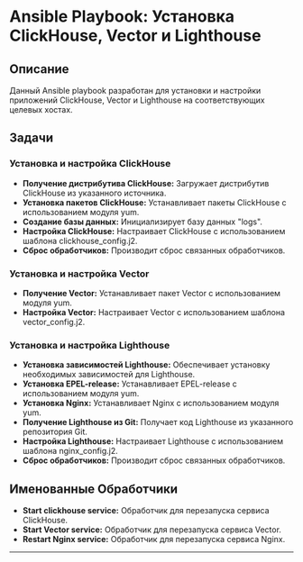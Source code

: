 # Ansible Playbook: Установка ClickHouse, Vector и Lighthouse

## Описание
Данный Ansible playbook разработан для установки и настройки приложений ClickHouse, Vector и Lighthouse на соответствующих целевых хостах.

## Задачи
### Установка и настройка ClickHouse
- **Получение дистрибутива ClickHouse:** Загружает дистрибутив ClickHouse из указанного источника.
- **Установка пакетов ClickHouse:** Устанавливает пакеты ClickHouse с использованием модуля yum.
- **Создание базы данных:** Инициализирует базу данных "logs".
- **Настройка ClickHouse:** Настраивает ClickHouse с использованием шаблона clickhouse_config.j2.
- **Сброс обработчиков:** Производит сброс связанных обработчиков.

### Установка и настройка Vector
- **Получение Vector:** Устанавливает пакет Vector с использованием модуля yum.
- **Настройка Vector:** Настраивает Vector с использованием шаблона vector_config.j2.

### Установка и настройка Lighthouse
- **Установка зависимостей Lighthouse:** Обеспечивает установку необходимых зависимостей для Lighthouse.
- **Установка EPEL-release:** Устанавливает EPEL-release с использованием модуля yum.
- **Установка Nginx:** Устанавливает Nginx с использованием модуля yum.
- **Получение Lighthouse из Git:** Получает код Lighthouse из указанного репозитория Git.
- **Настройка Lighthouse:** Настраивает Lighthouse с использованием шаблона nginx_config.j2.
- **Сброс обработчиков:** Производит сброс связанных обработчиков.

## Именованные Обработчики
- **Start clickhouse service:** Обработчик для перезапуска сервиса ClickHouse.
- **Start Vector service:** Обработчик для перезапуска сервиса Vector.
- **Restart Nginx service:** Обработчик для перезапуска сервиса Nginx.

---
